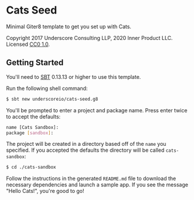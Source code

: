 # Cats Seed

Minimal Giter8 template to get you set up with Cats.

Copyright 2017 Underscore Consulting LLP, 2020 Inner Product LLC.
Licensed [CC0 1.0][license].

## Getting Started

You'll need to [SBT][sbt] 0.13.13 or higher to use this template.

Run the following shell command:

~~~bash
$ sbt new underscoreio/cats-seed.g8
~~~

You'll be prompted to enter a project and package name.
Press enter twice to accept the defaults:

~~~bash
name [Cats Sandbox]:
package [sandbox]:
~~~

The project will be created in a directory
based off of the `name` you specified.
If you accepted the defaults
the directory will be called `cats-sandbox`:

~~~bash
$ cd ./cats-sandbox
~~~

Follow the instructions in the generated `README.md` file
to download the necessary dependencies and launch a sample app.
If you see the message "Hello Cats!", you're good to go!

[license]: https://creativecommons.org/publicdomain/zero/1.0/
[sbt]: http://scala-sbt.org
